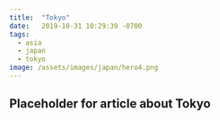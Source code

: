 ```yaml
---
title:  "Tokyo"
date:   2019-10-31 10:29:39 -0700
tags: 
  - asia 
  - japan
  - tokyo
image: /assets/images/japan/hero4.png
---
```



## Placeholder for article about Tokyo